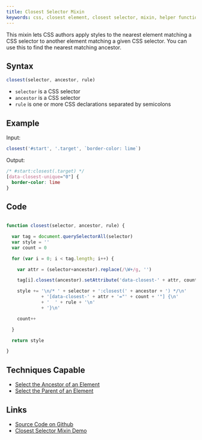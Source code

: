 ```yaml
---
title: Closest Selector Mixin
keywords: css, closest element, closest selector, mixin, helper function, plugin
---
```


This mixin lets CSS authors apply styles to the nearest element matching a CSS selector to another element matching a given CSS selector. You can use this to find the nearest matching ancestor.

## Syntax

```javascript
closest(selector, ancestor, rule)
```

- `selector` is a CSS selector
- `ancestor` is a CSS selector
- `rule` is one or more CSS declarations separated by semicolons

## Example

Input:

```javascript
closest('#start', '.target', `border-color: lime`)
```

Output:

```css
/* #start:closest(.target) */
[data-closest-unique="0"] {
  border-color: lime
}
```

## Code

```javascript

function closest(selector, ancestor, rule) {

  var tag = document.querySelectorAll(selector)
  var style = ''
  var count = 0

  for (var i = 0; i < tag.length; i++) {

    var attr = (selector+ancestor).replace(/\W+/g, '')

    tag[i].closest(ancestor).setAttribute('data-closest-' + attr, count)

    style += '\n/* ' + selector + ':closest(' + ancestor + ') */\n'
             + '[data-closest-' + attr + '="' + count + '"] {\n'
             + '  ' + rule + '\n'
             + '}\n'

    count++

  }

  return style

}
```

## Techniques Capable

- [Select the Ancestor of an Element](../techniques/ancestor-of-element.html)
- [Select the Parent of an Element](../techniques/parent-of-element.html)

## Links

- [Source Code on Github](https://github.com/tomhodgins/reprocss/blob/master/mixins/closest-selector.js)
- [Closest Selector Mixin Demo](https://tomhodgins.github.io/reprocss/test/closest-selector-mixin.html)